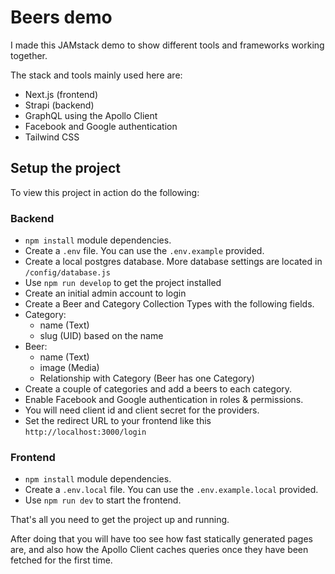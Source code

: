 # Beers demo
I made this JAMstack demo to show different tools and frameworks working together.

The stack and tools mainly used here are:

- Next.js (frontend)
- Strapi (backend)
- GraphQL using the Apollo Client
- Facebook and Google authentication
- Tailwind CSS

## Setup the project
To view this project in action do the following:

### Backend
- `npm install` module dependencies.
- Create a `.env` file. You can use the `.env.example` provided.
- Create a local postgres database. More database settings are located in `/config/database.js`
- Use `npm run develop` to get the project installed
- Create an initial admin account to login
- Create a Beer and Category Collection Types with the following fields.
- Category:
  - name (Text)
  - slug (UID) based on the name
- Beer:
  - name (Text)
  - image (Media)
  - Relationship with Category (Beer has one Category)
- Create a couple of categories and add a beers to each category.
- Enable Facebook and Google authentication in roles & permissions.
- You will need client id and client secret for the providers.
- Set the redirect URL to your frontend like this `http://localhost:3000/login`

### Frontend
- `npm install` module dependencies.
- Create a `.env.local` file. You can use the `.env.example.local` provided.
- Use `npm run dev` to start the frontend.

That's all you need to get the project up and running.

After doing that you will have too see how fast  statically generated pages are, and also how the Apollo Client caches queries once they have been fetched for the first time.

